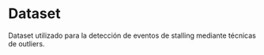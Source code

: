 # Dataset
Dataset utilizado para la detección de eventos de stalling mediante técnicas de outliers.
